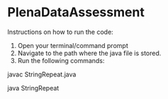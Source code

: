 # PlenaDataAssessment
 Instructions on how to run the code:
 1. Open your terminal/command prompt
 2. Navigate to the path where the java file is stored.
 3. Run the following commands:
 

 javac StringRepeat.java
 
 java StringRepeat
